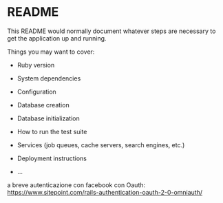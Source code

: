 # README

This README would normally document whatever steps are necessary to get the
application up and running.

Things you may want to cover:

* Ruby version

* System dependencies

* Configuration

* Database creation

* Database initialization

* How to run the test suite

* Services (job queues, cache servers, search engines, etc.)

* Deployment instructions

* ...

a breve autenticazione con facebook con
Oauth:
      https://www.sitepoint.com/rails-authentication-oauth-2-0-omniauth/
